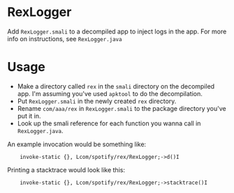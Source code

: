 # RexLogger

Add `RexLogger.smali` to a decompiled app to inject logs in the app. For more info on instructions, see `RexLogger.java`

# Usage
- Make a directory called `rex` in the `smali` directory on the decompiled app. I'm assuming you've used `apktool` to do the decompilation.
- Put `RexLogger.smali` in the newly created `rex` directory.
- Rename `com/aaa/rex` in `RexLogger.smali` to the package directory you've put it in.
- Look up the smali reference for each function you wanna call in `RexLogger.java`. 

An example invocation would be something like:
```smali
    invoke-static {}, Lcom/spotify/rex/RexLogger;->d()I
```

Printing a stacktrace would look like this:

```smali
    invoke-static {}, Lcom/spotify/rex/RexLogger;->stacktrace()I
```
